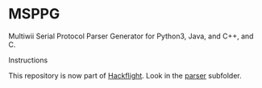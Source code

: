 # MSPPG
Multiwii Serial Protocol Parser Generator for Python3, Java, and C++, and C.

Instructions 

This repository is now part of [Hackflight](https://github.com/simondlevy/hackflight).
Look in the [parser](https://github.com/simondlevy/hackflight/tree/master/extras/parser) subfolder.
